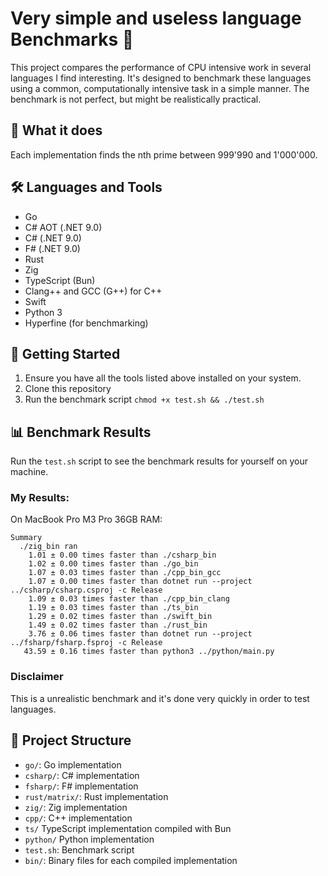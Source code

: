 # Very simple and useless language Benchmarks 🚀

This project compares the performance of CPU intensive work in several languages I find interesting. It's designed to benchmark these languages using a common, computationally intensive task in a simple manner. The benchmark is not perfect, but might be realistically practical.

## 🧮 What it does

Each implementation finds the nth prime between 999'990 and 1'000'000.

## 🛠️ Languages and Tools

- Go
- C# AOT (.NET 9.0)
- C# (.NET 9.0)
- F# (.NET 9.0)
- Rust
- Zig
- TypeScript (Bun)
- Clang++ and GCC (G++) for C++
- Swift
- Python 3
- Hyperfine (for benchmarking)

## 🚀 Getting Started

1. Ensure you have all the tools listed above installed on your system.
2. Clone this repository
3. Run the benchmark script `chmod +x test.sh && ./test.sh`

## 📊 Benchmark Results

Run the `test.sh` script to see the benchmark results for yourself on your machine.

### My Results:

On MacBook Pro M3 Pro 36GB RAM:

```
Summary
  ./zig_bin ran
    1.01 ± 0.00 times faster than ./csharp_bin
    1.02 ± 0.00 times faster than ./go_bin
    1.07 ± 0.03 times faster than ./cpp_bin_gcc
    1.07 ± 0.00 times faster than dotnet run --project ../csharp/csharp.csproj -c Release
    1.09 ± 0.03 times faster than ./cpp_bin_clang
    1.19 ± 0.03 times faster than ./ts_bin
    1.29 ± 0.02 times faster than ./swift_bin
    1.49 ± 0.02 times faster than ./rust_bin
    3.76 ± 0.06 times faster than dotnet run --project ../fsharp/fsharp.fsproj -c Release
   43.59 ± 0.16 times faster than python3 ../python/main.py
```

### Disclaimer

This is a unrealistic benchmark and it's done very quickly in order to test languages.

## 📁 Project Structure

- `go/`: Go implementation
- `csharp/`: C# implementation
- `fsharp/`: F# implementation
- `rust/matrix/`: Rust implementation
- `zig/`: Zig implementation
- `cpp/`: C++ implementation
- `ts/` TypeScript implementation compiled with Bun
- `python/` Python implementation
- `test.sh`: Benchmark script
- `bin/`: Binary files for each compiled implementation
